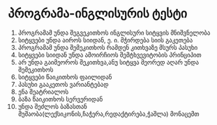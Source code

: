 #  პროგრამა-ინგლისურის ტესტი

1. პროგრამამ უნდა შეგვეკითხოს ინგლისური სიტყვის მნიშვნელობა
2. სიტყვები უნდა აიროს სიიდან, ე. ი. მჭირდება სიის გაკეთება
3. პროგრამამ უნდა შემეკითხოს რამდენ  კითხვაზე მსურს პასუხი
4. სიტყვები სიიდან უნდა ამოირჩიოს შემტხვევიტობის პრინციპით
5. არ უნდა გაიმეოროს შეკითხვა,ანუ სიტყვა მეორედ აღარ უნდა შემეკითხოს
6. სიტყვები წაიკითხოს ფაილიდან
7. პასუხი გააკეთოს ვარიანტებად
8. ენა შეატრიალოს
9. ბაზა წაიკითხოს სერვერიდან
10. უნდა შეძლოს ბაზასთან მუშაობა(ლექსიკონის,ჩაჭერა,რედაქტირება,ჭაშლა)
 მონაცემთ
